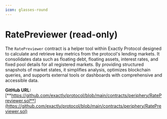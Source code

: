 ```yaml
---
icon: glasses-round
---
```


# RatePreviewer (read-only)

The `RatePreviewer` contract is a helper tool within Exactly Protocol designed to calculate and retrieve key metrics from the protocol's lending markets. It consolidates data such as floating debt, floating assets, interest rates, and fixed pool details for all registered markets. By providing structured snapshots of market states, it simplifies analysis, optimizes blockchain queries, and supports external tools or dashboards with comprehensive and accessible data.

**GitHub URL:** [**https://github.com/exactly/protocol/blob/main/contracts/periphery/RatePreviewer.sol**](https://github.com/exactly/protocol/blob/main/contracts/periphery/RatePreviewer.sol)
